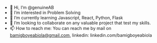 - 👋 Hi, I’m @genuineAB
- 👀 I’m interested in Problem Solving
- 🌱 I’m currently learning Javascript, React, Python, Flask
- 💞️ I’m looking to collaborate on any valuable project that test my skills.
- 📫 How to reach me: You can reach me by mail on bamigboyeabiola@gmail.com, linkedin: linkedin.com/bamigboyeabiola

<!---
genuineAB/genuineAB is a ✨ special ✨ repository because its `README.md` (this file) appears on your GitHub profile.
You can click the Preview link to take a look at your changes.
--->
